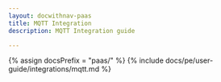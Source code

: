 ```yaml
---
layout: docwithnav-paas
title: MQTT Integration
description: MQTT Integration guide

---
```

{% assign docsPrefix = "paas/" %}
{% include docs/pe/user-guide/integrations/mqtt.md %}
